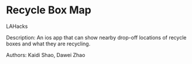 # Recycle Box Map
LAHacks

Description: An ios app that can show nearby drop-off locations of recycle boxes and what they are recycling.

Authors: Kaidi Shao, Dawei Zhao
